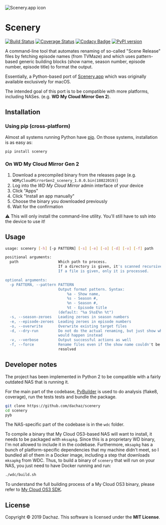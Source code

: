 ![Scenery.app icon](https://apps.dachaz.net/IMG/scenery/Scenery.png)

# Scenery

[![Build Status](https://travis-ci.org/Dachaz/scenery.svg?branch=master)](https://travis-ci.org/Dachaz/scenery)
[![Coverage Status](https://coveralls.io/repos/github/Dachaz/scenery/badge.svg?branch=master)](https://coveralls.io/github/Dachaz/scenery?branch=master)
[![Codacy Badge](https://api.codacy.com/project/badge/Grade/33d64d7332654e348c31498c954ba3a9)](https://www.codacy.com/app/Dachaz/scenery?utm_source=github.com&amp;utm_medium=referral&amp;utm_content=Dachaz/scenery&amp;utm_campaign=Badge_Grade)
[![PyPI version](https://badge.fury.io/py/scenery.svg)](https://badge.fury.io/py/scenery)

A command-line tool that automates renaming of so-called "Scene Release" files by fetching episode names (from TVMaze) and which uses pattern-based generic building blocks (show name, season number, episode number, episode title) to format the output.

Essentially, a Python-based port of [Scenery.app](http://apps.dachaz.net/scenery/) which was originally available exclusively for macOS.

The intended goal of this port is to be compatible with more platforms, including NASes. (e.g. **WD My Cloud Mirror Gen 2**).

## Installation

### Using pip (cross-platform)

Almost all systems running Python have [pip](https://pip.pypa.io/). On those systems, installation is as easy as:

```bash
pip install scenery
```

### On WD My Cloud Mirror Gen 2

1.  Download a precompiled binary from the releases page (e.g. `WDMyCloudMirrorGen2_scenery_1.0.0.bin(18022019)`)
2.  Log into the _WD My Cloud Mirror_ admin interface of your device
3.  Click "Apps"
4.  Click "Install an app manually"
5.  Choose the binary you downloaded previously
6.  Wait for the confirmation

⚠️ This will only install the command-line utility. You'll still have to ssh into the device to use it!

## Usage
```bash
usage: scenery [-h] [-p PATTERN] [-s] [-e] [-o] [-d] [-v] [-f] path

positional arguments:
  path                  Which path to process.
                        If a directory is given, it's scanned recursively and all files are processed.
                        If a file is given, only it is processed.

optional arguments:
  -p PATTERN, --pattern PATTERN
                        Output format pattern. Syntax:
                            %a - Show name,
                            %s - Season #,
                            %n - Season #,
                            %t - Episode title
                        (default: "%a S%sE%n %t")
  -s, --season-zeroes   Leading zeroes in season numbers
  -e, --episode-zeroes  Leading zeroes in episode numbers
  -o, --overwrite       Overwrite existing target files
  -d, --dry-run         Do not do the actual renaming, but just show what
                        would happen instead
  -v, --verbose         Output successful actions as well
  -f, --force           Rename files even if the show name couldn't be
                        resolved
```

## Developer notes

The project has been implemented in Python 2 to be compatible with a fairly outdated NAS that is running it.

For the main part of the codebase, [PyBuilder](http://pybuilder.github.io) is used to do analysis (flake8, coverage), run the tests tests and bundle the package.

```bash
git clone https://github.com/dachaz/scenery
cd scenery
pyb
```

The NAS-specific part of the codebase is in the `wdc` folder.

To compile a binary that My Cloud OS3-based NAS will want to install, it needs to be packaged with `mksapkg`. Since this is a proprietary WD binary, I'm not allowed to include it in the codebase. Furthermore, `mksapkg` has a bunch of platform-specific dependencies that my machine didn't meet, so I bundled all of them in a Docker image, including a step that downloads `mksapkg` from WDC. Thus, to build a binary of `scenery` that will run on your NAS, you just need to have Docker running and run:

```bash
./wdc/build.sh
```

To understand the full building process of a My Cloud OS3 binary, please refer to [My Cloud OS3 SDK](https://developer.westerndigital.com/develop/wd/sdk.html).

## License

Copyright © 2019 Dachaz. This software is licensed under the **MIT License**.
